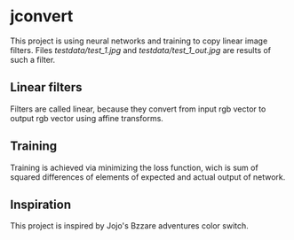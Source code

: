 # jconvert

This project is using neural networks and training to copy linear image filters. Files _testdata/test_1.jpg_ and _testdata/test_1_out.jpg_ are results of such a filter.

## Linear filters

Filters are called linear, because they convert from input rgb vector to output rgb vector using affine transforms.

## Training

Training is achieved via minimizing the loss function, wich is sum of squared differences of elements of expected and actual output of network.

## Inspiration

This project is inspired by Jojo's Bzzare adventures color switch.
